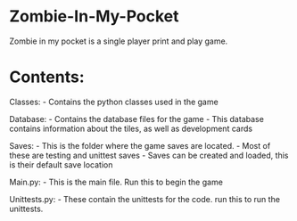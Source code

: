 # Zombie-In-My-Pocket
Zombie in my pocket is a single player print and play game.

# Contents:
Classes:
    - Contains the python classes used in the game

Database:
    - Contains the database files for the game
    - This database contains information about the tiles, as well as development cards

Saves:
    - This is the folder where the game saves are located.
    - Most of these are testing and unittest saves
    - Saves can be created and loaded, this is their default save location

Main.py:
    - This is the main file. Run this to begin the game

Unittests.py:
    - These contain the unittests for the code. run this to run the unittests.